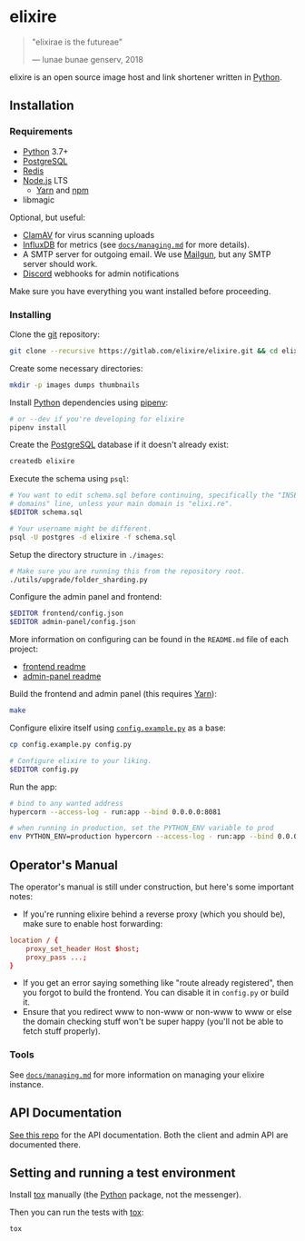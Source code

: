 # elixire

> "elixirae is the futureae"
>
> — lunae bunae genserv, 2018

elixire is an open source image host and link shortener written in [Python].

## Installation

### Requirements

- [Python] 3.7+
- [PostgreSQL]
- [Redis]
- [Node.js] LTS
  - [Yarn] and [npm]
- libmagic

[python]: https://www.python.org
[pipenv]: https://pipenv.kennethreitz.org/en/latest/
[postgresql]: https://www.postgresql.org
[redis]: https://redis.io
[node.js]: https://nodejs.org
[yarn]: https://yarnpkg.com
[npm]: https://npmjs.com

Optional, but useful:

- [ClamAV] for virus scanning uploads
- [InfluxDB] for metrics (see [`docs/managing.md`](docs/managing.md) for more
  details).
- A SMTP server for outgoing email. We use [Mailgun], but any
    SMTP server should work.
- [Discord] webhooks for admin notifications

[clamav]: https://www.clamav.net
[influxdb]: https://www.influxdata.com
[mailgun]: https://mailgun.com
[discord]: https://discordapp.com

Make sure you have everything you want installed before proceeding.

### Installing

Clone the [git] repository:

[git]: https://git-scm.com

```bash
git clone --recursive https://gitlab.com/elixire/elixire.git && cd elixire
```

Create some necessary directories:

```bash
mkdir -p images dumps thumbnails
```

Install [Python] dependencies using [pipenv]:

```bash
# or --dev if you're developing for elixire
pipenv install
```

Create the [PostgreSQL] database if it doesn't already exist:

```bash
createdb elixire
```

Execute the schema using `psql`:

```bash
# You want to edit schema.sql before continuing, specifically the "INSERT INTO
# domains" line, unless your main domain is "elixi.re".
$EDITOR schema.sql

# Your username might be different.
psql -U postgres -d elixire -f schema.sql
```

Setup the directory structure in `./images`:

```bash
# Make sure you are running this from the repository root.
./utils/upgrade/folder_sharding.py
```

Configure the admin panel and frontend:

```bash
$EDITOR frontend/config.json
$EDITOR admin-panel/config.json
```

More information on configuring can be found in the `README.md` file of each
project:

- [frontend readme](https://gitlab.com/elixire/frontend#readme)
- [admin-panel readme](https://gitlab.com/elixire/admin-panel#readme)

Build the frontend and admin panel (this requires [Yarn]):

```bash
make
```

Configure elixire itself using [`config.example.py`](./config.example.py) as a
base:

```bash
cp config.example.py config.py

# Configure elixire to your liking.
$EDITOR config.py
```

Run the app:

```bash
# bind to any wanted address
hypercorn --access-log - run:app --bind 0.0.0.0:8081

# when running in production, set the PYTHON_ENV variable to prod
env PYTHON_ENV=production hypercorn --access-log - run:app --bind 0.0.0.0:8081
```

## Operator's Manual

The operator's manual is still under construction, but here's some important
notes:

- If you're running elixire behind a reverse proxy (which you should be), make
  sure to enable host forwarding:

```conf
location / {
    proxy_set_header Host $host;
    proxy_pass ...;
}
```

- If you get an error saying something like "route already registered", then you
  forgot to build the frontend. You can disable it in `config.py` or build it.
- Ensure that you redirect www to non-www or non-www to www or else the domain
  checking stuff won't be super happy (you'll not be able to fetch stuff
  properly).

### Tools

See [`docs/managing.md`](docs/managing.md) for more information on managing your
elixire instance.

## API Documentation

[See this repo](https://gitlab.com/elixire/api-docs) for the API documentation.
Both the client and admin API are documented there.

## Setting and running a test environment

Install [tox] manually (the [Python] package, not the messenger).

[tox]: https://pypi.org/project/tox

Then you can run the tests with [tox]:

```bash
tox
```

